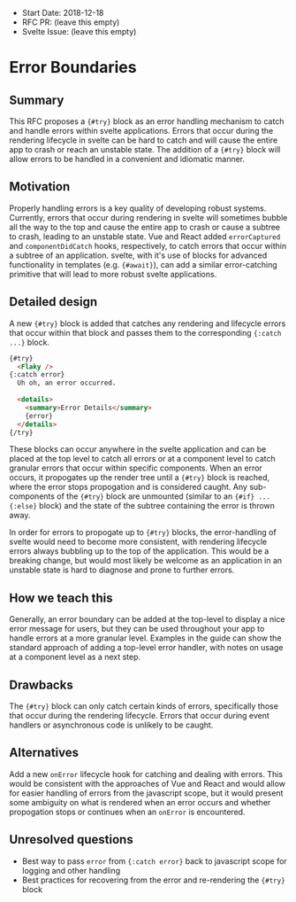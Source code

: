 - Start Date: 2018-12-18
- RFC PR: (leave this empty)
- Svelte Issue: (leave this empty)

# Error Boundaries

## Summary

This RFC proposes a `{#try}` block as an error handling mechanism to catch and handle errors within svelte applications. Errors that occur during the rendering lifecycle in svelte can be hard to catch and will cause the entire app to crash or reach an unstable state. The addition of a `{#try}` block will allow errors to be handled in a convenient and idiomatic manner.

## Motivation

Properly handling errors is a key quality of developing robust systems. Currently, errors that occur during rendering in svelte will sometimes bubble all the way to the top and cause the entire app to crash or cause a subtree to crash, leading to an unstable state. Vue and React added `errorCaptured` and `componentDidCatch` hooks, respectively, to catch errors that occur within a subtree of an application. svelte, with it's use of blocks for advanced functionality in templates (e.g. `{#await}`), can add a similar error-catching primitive that will lead to more robust svelte applications.

## Detailed design

A new `{#try}` block is added that catches any rendering and lifecycle errors that occur within that block and passes them to the corresponding `{:catch ...}` block.

```html
{#try}
  <Flaky />
{:catch error}
  Uh oh, an error occurred.
  
  <details>
    <summary>Error Details</summary>
    {error}
  </details>
{/try}
```

These blocks can occur anywhere in the svelte application and can be placed at the top level to catch all errors or at a component level to catch granular errors that occur within specific components. When an error occurs, it propogates up the render tree until a `{#try}` block is reached, where the error stops propogation and is considered caught. Any sub-components of the `{#try}` block are unmounted (similar to an `{#if} ... {:else}` block) and the state of the subtree containing the error is thrown away.

In order for errors to propogate up to `{#try}` blocks, the error-handling of svelte would need to become more consistent, with rendering lifecycle errors always bubbling up to the top of the application. This would be a breaking change, but would most likely be welcome as an application in an unstable state is hard to diagnose and prone to further errors.

## How we teach this

Generally, an error boundary can be added at the top-level to display a nice error message for users, but they can be used throughout your app to handle errors at a more granular level. Examples in the guide can show the standard approach of adding a top-level error handler, with notes on usage at a component level as a next step.

## Drawbacks

The `{#try}` block can only catch certain kinds of errors, specifically those that occur during the rendering lifecycle. Errors that occur during event handlers or asynchronous code is unlikely to be caught.

## Alternatives

Add a new `onError` lifecycle hook for catching and dealing with errors. This would be consistent with the approaches of Vue and React and would allow for easier handling of errors from the javascript scope, but it would present some ambiguity on what is rendered when an error occurs and whether propogation stops or continues when an `onError` is encountered.

## Unresolved questions

- Best way to pass `error` from `{:catch error}` back to javascript scope for logging and other handling
- Best practices for recovering from the error and re-rendering the `{#try}` block
